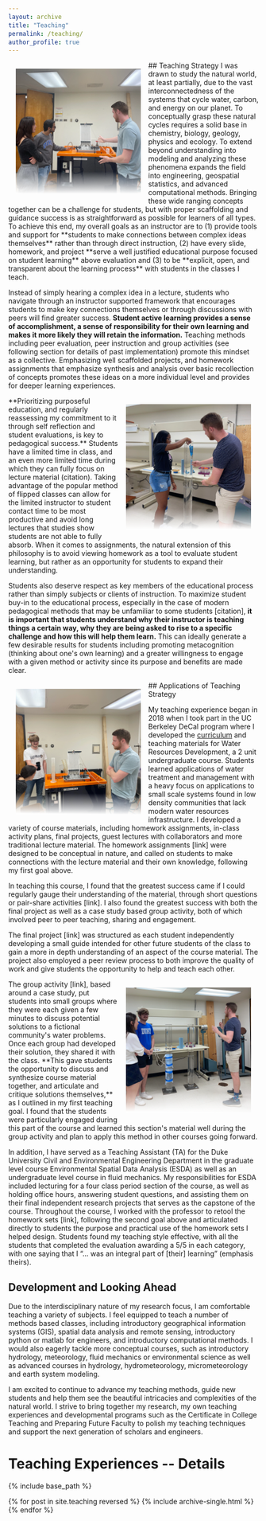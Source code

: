```yaml
---
layout: archive
title: "Teaching"
permalink: /teaching/
author_profile: true
---
```


<img src="../files/img_2.webp" alt="Image 2" style="float:left;max-width:50%;height:auto;padding:15px;"/>
## Teaching Strategy
I was drawn to study the natural world, at least partially, due to the vast interconnectedness of the systems that cycle water, carbon, and energy on our planet. To conceptually grasp these natural cycles requires a solid base in chemistry, biology, geology, physics and ecology. To extend beyond understanding into modeling and analyzing these phenomena expands the field into engineering, geospatial statistics, and advanced computational methods. Bringing these wide ranging concepts together can be a challenge for students, but with proper scaffolding and guidance success is as straightforward as possible for learners of all types. To achieve this end, my overall goals as an instructor are to (1) provide tools and support for **students to make connections between complex ideas themselves** rather than through direct instruction, (2) have every slide, homework, and project **serve a well justified educational purpose focused on student learning** above evaluation and (3) to be **explicit, open, and transparent about the learning process** with students in the classes I teach. 

Instead of simply hearing a complex idea in a lecture, students who navigate through an instructor supported framework that encourages students to make key connections themselves or through discussions with peers will find greater success. **Student active learning provides a sense of accomplishment, a sense of responsibility for their own learning and makes it more likely they will retain the information.** Teaching methods including peer evaluation, peer instruction and group activities (see following section for details of past implementation) promote this mindset as a collective. Emphasizing well scaffolded projects, and homework assignments that emphasize synthesis and analysis over basic recollection of concepts promotes these ideas on a more individual level and provides for deeper learning experiences.

<img src="../files/img_3.webp" alt="Image 3" style="float:right;max-width:50%;height:auto;padding:15px;"/>
**Prioritizing purposeful education, and regularly reassessing my commitment to it through self reflection and student evaluations, is key to pedagogical success.** Students have a limited time in class, and an even more limited time during which they can fully focus on lecture material (citation). Taking advantage of the popular method of flipped classes can allow for the limited instructor to student contact time to be most productive and avoid long lectures that studies show students are not able to fully absorb. When it comes to assignments, the natural extension of this philosophy is to avoid viewing homework as a tool to evaluate student learning, but rather as an opportunity for students to expand their understanding. 

Students also deserve respect as key members of the educational process rather than simply subjects or clients of instruction. To maximize student buy-in to the educational process, especially in the case of modern pedagogical methods that may be unfamiliar to some students [citation], **it is important that students understand why their instructor is teaching things a certain way, why they are being asked to rise to a specific challenge and how this will help them learn.** This can ideally generate a few desirable results for students including promoting metacognition (thinking about one's own learning) and a greater willingness to engage with a given method or activity since its purpose and benefits are made clear.

<img src="../files/img_1.webp" alt="Image 1" style="float:left;max-width:50%;height:auto;padding:15px;"/>
## Applications of Teaching Strategy


My teaching experience began in 2018 when I took part in the UC Berkeley DeCal program where I developed the [curriculum](https://github.com/tswater/tswater.github.io/raw/master/files/Syllabus_CEE98.pdf) and teaching materials for Water Resources Development, a 2 unit undergraduate course. Students learned applications of water treatment and management with a heavy focus on applications to small scale systems found in low density communities that lack modern water resources infrastructure. I developed a variety of course materials, including homework assignments, in-class activity plans, final projects, guest lectures with collaborators and more traditional lecture material. The homework assignments [link] were designed to be conceptual in nature, and called on students to make connections with the lecture material and their own knowledge, following my first goal above.



In teaching this course, I found that the greatest success came if I could regularly gauge their understanding of the material, through short questions or pair-share activities [link]. I also found the greatest success with both the final project as well as a case study based group activity, both of which involved peer to peer teaching, sharing and engagement. 

The final project [link] was structured as each student independently developing a small guide intended for other future students of the class to gain a more in depth understanding of an aspect of the course material. The project also employed a peer review process to both improve the quality of work and give students the opportunity to help and teach each other. 

<img src="../files/img_4.webp" alt="Image 1" style="float:right;max-width:50%;height:auto;padding:15px;"/>
The group activity [link], based around a case study, put students into small groups where they were each given a few minutes to discuss potential solutions to a fictional community's water problems. Once each group had developed their solution, they shared it with the class. **This gave students the opportunity to discuss and synthesize course material together, and articulate and critique solutions themselves,** as I outlined in my first teaching goal. I found that the students were particularly engaged during this part of the course and learned this section's material well during the group activity and plan to apply this method in other courses going forward. 

In addition, I have served as a Teaching Assistant (TA) for the Duke University Civil and Environmental Engineering Department in the graduate level course Environmental Spatial Data Analysis (ESDA) as well as an undergraduate level course in fluid mechanics. My responsibilities for ESDA included lecturing for a four class period section of the course, as well as holding office hours, answering student questions, and assisting them on their final independent research projects that serves as the capstone of the course. Throughout the course, I worked with the professor to retool the homework sets [link], following the second goal above and articulated directly to students the purpose and practical use of the homework sets I helped design. Students found my teaching style effective, with all the students that completed the evaluation awarding a 5/5 in each category, with one saying that I “... was an integral part of [their] learning” (emphasis theirs).

## Development and Looking Ahead
Due to the interdisciplinary nature of my research focus, I am comfortable teaching a variety of subjects. I feel equipped to teach a number of methods based classes, including introductory geographical information systems (GIS), spatial data analysis and remote sensing, introductory python or matlab for engineers, and introductory computational methods. I would also eagerly tackle more conceptual courses, such as introductory hydrology, meteorology, fluid mechanics or environmental science as well as advanced courses in hydrology, hydrometeorology, micrometeorology and earth system modeling.

I am excited to continue to advance my teaching methods, guide new students and help them see the beautiful intricacies and complexities of the natural world. I strive to bring together my research, my own teaching experiences and developmental programs such as the Certificate in College Teaching and Preparing Future Faculty to polish my teaching techniques and support the next generation of scholars and engineers.

# Teaching Experiences -- Details

{% include base_path %}

{% for post in site.teaching reversed %}
  {% include archive-single.html %}
{% endfor %}
